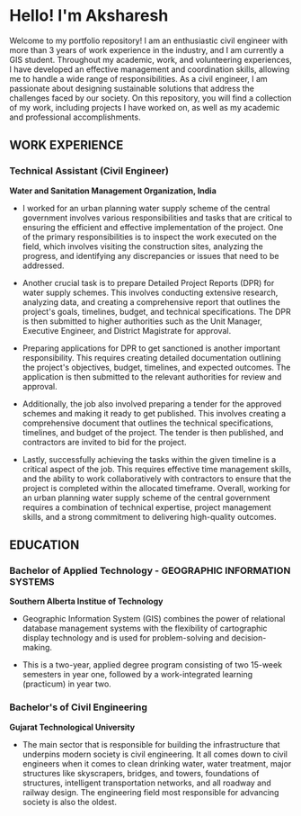 # Hello! I'm Aksharesh
Welcome to my portfolio repository!  I am an enthusiastic civil engineer with more than 3 years of work experience in the industry, and I am currently a GIS student. Throughout my academic, work, and volunteering experiences, I have developed an effective management and coordination skills, allowing me to handle a wide range of responsibilities. As a civil engineer, I am passionate about designing sustainable solutions that address the challenges faced by our society. On this repository, you will find a collection of my work, including projects I have worked on, as well as my academic and professional accomplishments.

## WORK EXPERIENCE
### Technical Assistant (Civil Engineer)
**Water and Sanitation Management Organization, India**

* I worked for an urban planning water supply scheme of the central government involves various responsibilities and tasks that are critical to ensuring the efficient and effective implementation of the project. One of the primary responsibilities is to inspect the work executed on the field, which involves visiting the construction sites, analyzing the progress, and identifying any discrepancies or issues that need to be addressed.

* Another crucial task is to prepare Detailed Project Reports (DPR) for water supply schemes. This involves conducting extensive research, analyzing data, and creating a comprehensive report that outlines the project's goals, timelines, budget, and technical specifications. The DPR is then submitted to higher authorities such as the Unit Manager, Executive Engineer, and District Magistrate for approval.

* Preparing applications for DPR to get sanctioned is another important responsibility. This requires creating detailed documentation outlining the project's objectives, budget, timelines, and expected outcomes. The application is then submitted to the relevant authorities for review and approval.

* Additionally, the job also involved preparing a tender for the approved schemes and making it ready to get published. This involves creating a comprehensive document that outlines the technical specifications, timelines, and budget of the project. The tender is then published, and contractors are invited to bid for the project.

* Lastly, successfully achieving the tasks within the given timeline is a critical aspect of the job. This requires effective time management skills, and the ability to work collaboratively with contractors to ensure that the project is completed within the allocated timeframe. Overall, working for an urban planning water supply scheme of the central government requires a combination of technical expertise, project management skills, and a strong commitment to delivering high-quality outcomes.

## EDUCATION
### Bachelor of Applied Technology - GEOGRAPHIC INFORMATION SYSTEMS
**Southern Alberta Institue of Technology**
* Geographic Information System (GIS) combines the power of relational database management systems with the flexibility of cartographic display technology and is used for problem-solving and decision-making.

* This is a two-year, applied degree program consisting of two 15-week semesters in year one, followed by a work-integrated learning (practicum) in year two.

### Bachelor's of Civil Engineering
**Gujarat Technological University**
* The main sector that is responsible for building the infrastructure that underpins modern society is civil engineering. It all comes down to civil engineers when it comes to clean drinking water, water treatment, major structures like skyscrapers, bridges, and towers, foundations of structures, intelligent transportation networks, and all roadway and railway design. The engineering field most responsible for advancing society is also the oldest.
